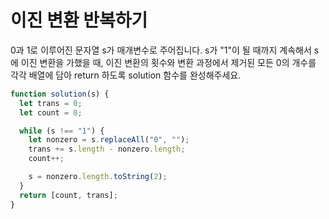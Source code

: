 # 이진 변환 반복하기

0과 1로 이루어진 문자열 s가 매개변수로 주어집니다. s가 "1"이 될 때까지 계속해서 s에 이진 변환을 가했을 때, 이진 변환의 횟수와 변환 과정에서 제거된 모든 0의 개수를 각각 배열에 담아 return 하도록 solution 함수를 완성해주세요.

```javascript
function solution(s) {
  let trans = 0;
  let count = 0;

  while (s !== "1") {
    let nonzero = s.replaceAll("0", "");
    trans += s.length - nonzero.length;
    count++;

    s = nonzero.length.toString(2);
  }
  return [count, trans];
}
```
